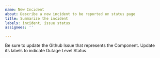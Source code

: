 ```yaml
---
name: New Incident
about: Describe a new incident to be reported on status page
title: Summarize the incident
labels: incident, issue status
assignees: ''

---
```


Be sure to update the Github Issue that represents the Component. Update its labels to indicate Outage Level Status
